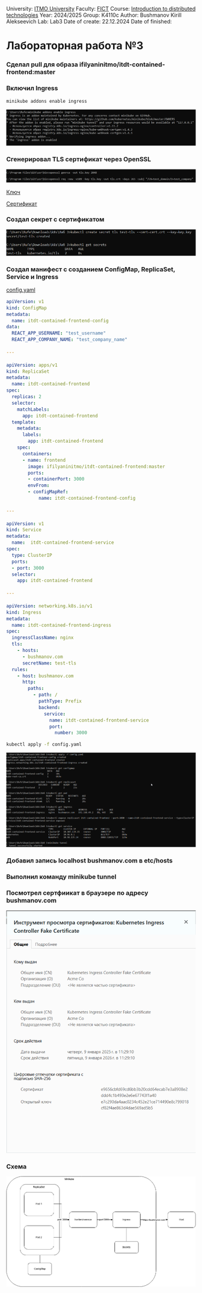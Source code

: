 University: [ITMO University](https://itmo.ru/ru/)
Faculty: [FICT](https://fict.itmo.ru)
Course: [Introduction to distributed technologies](https://github.com/itmo-ict-faculty/introduction-to-distributed-technologies)
Year: 2024/2025
Group: K4110c
Author: Bushmanov Kirill Alekseevich
Lab: Lab3
Date of create: 22.12.2024
Date of finished: 

# Лабораторная работа №3

### Сделал pull для образа ifilyaninitmo/itdt-contained-frontend:master

### Включил Ingress
```bash
minikube addons enable ingress
```

![Включение Ingress](https://github.com/rufe69/2024_2025-introduction_to_distributed_technologies-k4110--bushmanov_k_a/blob/main/lab3/Screenshots/1.png "")

### Сгенерировал TLS сертификат через OpenSSL 
![Генерация сертификата](https://github.com/rufe69/2024_2025-introduction_to_distributed_technologies-k4110--bushmanov_k_a/blob/main/lab3/Screenshots/2.png "")

[Ключ](https://github.com/rufe69/2024_2025-introduction_to_distributed_technologies-k4110--bushmanov_k_a/blob/main/lab3/key.key)

[Сертификат](https://github.com/rufe69/2024_2025-introduction_to_distributed_technologies-k4110--bushmanov_k_a/blob/main/lab3/cert.crt)

### Создал секрет с сертификатом
![Создание секретов](https://github.com/rufe69/2024_2025-introduction_to_distributed_technologies-k4110--bushmanov_k_a/blob/main/lab3/Screenshots/3.png "")

### Создал манифест с созданием ConfigMap, ReplicaSet, Service и Ingress
[config.yaml](https://github.com/rufe69/2024_2025-introduction_to_distributed_technologies-k4110--bushmanov_k_a/blob/main/lab3/config.yaml)
```yaml
apiVersion: v1
kind: ConfigMap
metadata:
  name: itdt-contained-frontend-config
data:
  REACT_APP_USERNAME: "test_username"
  REACT_APP_COMPANY_NAME: "test_company_name"

---

apiVersion: apps/v1
kind: ReplicaSet
metadata:
  name: itdt-contained-frontend
spec:
  replicas: 2
  selector:
    matchLabels:
      app: itdt-contained-frontend
  template:
    metadata:
      labels:
        app: itdt-contained-frontend
    spec:
      containers:
      - name: frontend
        image: ifilyaninitmo/itdt-contained-frontend:master
        ports:
        - containerPort: 3000
        envFrom:
        - configMapRef:
            name: itdt-contained-frontend-config

---

apiVersion: v1
kind: Service
metadata:
  name:  itdt-contained-frontend-service
spec:
  type: ClusterIP
  ports:
  - port: 3000
  selector:
    app: itdt-contained-frontend

---

apiVersion: networking.k8s.io/v1
kind: Ingress
metadata:
  name: itdt-contained-frontend-ingress
spec:
  ingressClassName: nginx
  tls:
    - hosts: 
      - bushmanov.com
      secretName: test-tls
  rules:
    - host: bushmanov.com
      http:
        paths:
          - path: /
            pathType: Prefix
            backend:
              service: 
                name: itdt-contained-frontend-service
                port:
                  number: 3000
```

```bash
kubectl apply -f config.yaml
```

![apply config](https://github.com/rufe69/2024_2025-introduction_to_distributed_technologies-k4110--bushmanov_k_a/blob/main/lab3/Screenshots/4.png "")

### Добавил запись localhost bushmanov.com в etc/hosts

### Выполнил команду minikube tunnel

### Посмотрел сертфиикат в браузере по адресу bushmanov.com

![Сертификат](https://github.com/rufe69/2024_2025-introduction_to_distributed_technologies-k4110--bushmanov_k_a/blob/main/lab3/Screenshots/5.png "")

### Схема
![Схема](https://github.com/rufe69/2024_2025-introduction_to_distributed_technologies-k4110--bushmanov_k_a/blob/main/lab3/lab3_scheme.png "")

